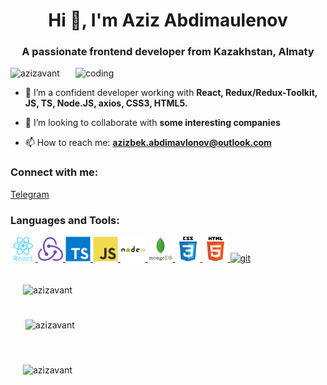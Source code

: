 
<h1 align="center">Hi 👋, I'm Aziz Abdimaulenov</h1>
<h3 align="center">A passionate frontend developer from Kazakhstan, Almaty</h3>

<img src="https://coindsyz.com/wp-content/uploads/2022/03/1584023795.gif" alt="coding" align="right" width="400">

<p align="left"> <img src="https://komarev.com/ghpvc/?username=azizavant&label=Profile%20views&color=0e75b6&style=flat" alt="azizavant" /> </p>

- 🌱 I’m a confident developer working with **React, Redux/Redux-Toolkit, JS, TS, Node.JS, axios, CSS3, HTML5.**

- 👯 I’m looking to collaborate with **some interesting companies**

- 📫 How to reach me: **azizbek.abdimavlonov@outlook.com**

<h3 align="left">Connect with me:</h3>
<p align="left"> <a href="https://desktop.telegram.org" target="_blank">Telegram</a
</p>

<h3 align="left">Languages and Tools:</h3>
<p align="left">
<a href="https://reactjs.org/" target="_blank" rel="noreferrer"> <img src="https://raw.githubusercontent.com/devicons/devicon/master/icons/react/react-original-wordmark.svg" alt="react" width="40" height="40"/> </a> <a href="https://redux.js.org" target="_blank" rel="noreferrer"> <img src="https://raw.githubusercontent.com/devicons/devicon/master/icons/redux/redux-original.svg" alt="redux" width="40" height="40"/> </a> <a href="https://www.typescriptlang.org/" target="_blank" rel="noreferrer"> <img src="https://raw.githubusercontent.com/devicons/devicon/master/icons/typescript/typescript-original.svg" alt="typescript" width="40" height="40"/> </a>
<a href="https://developer.mozilla.org/en-US/docs/Web/JavaScript" target="_blank" rel="noreferrer"> <img src="https://raw.githubusercontent.com/devicons/devicon/master/icons/javascript/javascript-original.svg" alt="javascript" width="40" height="40"/> </a> <a href="https://nodejs.org" target="_blank" rel="noreferrer"> <img src="https://raw.githubusercontent.com/devicons/devicon/master/icons/nodejs/nodejs-original-wordmark.svg" alt="nodejs" width="40" height="40"/> </a> <a href="https://www.mongodb.com/" target="_blank" rel="noreferrer"> <img src="https://raw.githubusercontent.com/devicons/devicon/master/icons/mongodb/mongodb-original-wordmark.svg" alt="mongodb" width="40" height="40"/> </a><a href="https://www.w3schools.com/css/" target="_blank" rel="noreferrer"> <img  src="https://raw.githubusercontent.com/devicons/devicon/master/icons/css3/css3-original-wordmark.svg" alt="css3" width="40" height="40"/> </a> <a href="https://www.w3.org/html/" target="_blank" rel="noreferrer"> <img src="https://raw.githubusercontent.com/devicons/devicon/master/icons/html5/html5-original-wordmark.svg" alt="html5" width="40" height="40"/> </a>  <a href="https://git-scm.com/" target="_blank" rel="noreferrer"> <img src="https://www.vectorlogo.zone/logos/git-scm/git-scm-icon.svg" alt="git" width="40" height="40"/> </a> </p>

<p style="padding: 20px"><img align="left" src="https://github-readme-stats-git-masterrstaa-rickstaa.vercel.app/api?/top-langs?username=azizavant&show_icons=true&locale=en&layout=compact" alt="azizavant" /></p>

<p style="padding: 20px">&nbsp;<img align="center" src="https://github-readme-stats-git-masterrstaa-rickstaa.vercel.app/api?username=azizavant&show_icons=true&locale=en" alt="azizavant" /></p>

<p style="padding: 20px"><img align="center" src="https://github-readme-streak-stats.herokuapp.com/?user=azizavant&" alt="azizavant" /></p>

